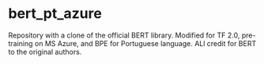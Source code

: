 # bert_pt_azure

Repository with a clone of the official BERT library. Modified for TF 2.0, pre-training on MS Azure, and BPE for Portuguese language. ALl credit for BERT to the original authors.
